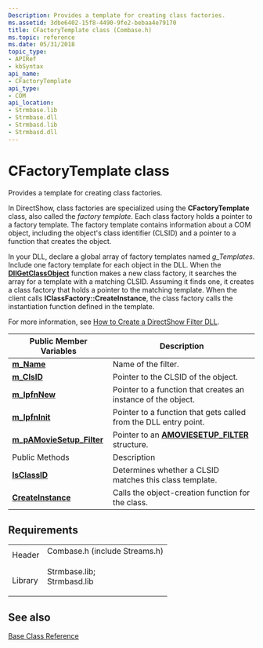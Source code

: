 ```yaml
---
Description: Provides a template for creating class factories.
ms.assetid: 3dbe6402-15f8-4490-9fe2-bebaa4e79170
title: CFactoryTemplate class (Combase.h)
ms.topic: reference
ms.date: 05/31/2018
topic_type: 
- APIRef
- kbSyntax
api_name: 
- CFactoryTemplate
api_type: 
- COM
api_location: 
- Strmbase.lib
- Strmbase.dll
- Strmbasd.lib
- Strmbasd.dll
---
```


# CFactoryTemplate class

Provides a template for creating class factories.

In DirectShow, class factories are specialized using the **CFactoryTemplate** class, also called the *factory template*. Each class factory holds a pointer to a factory template. The factory template contains information about a COM object, including the object's class identifier (CLSID) and a pointer to a function that creates the object.

In your DLL, declare a global array of factory templates named *g\_Templates*. Include one factory template for each object in the DLL. When the [**DllGetClassObject**](https://docs.microsoft.com/windows/desktop/api/combaseapi/nf-combaseapi-dllgetclassobject) function makes a new class factory, it searches the array for a template with a matching CLSID. Assuming it finds one, it creates a class factory that holds a pointer to the matching template. When the client calls **IClassFactory::CreateInstance**, the class factory calls the instantiation function defined in the template.

For more information, see [How to Create a DirectShow Filter DLL](how-to-create-a-dll.md).



| Public Member Variables                                                   | Description                                                                |
|---------------------------------------------------------------------------|----------------------------------------------------------------------------|
| [**m\_Name**](cfactorytemplate-m-name.md)                                | Name of the filter.                                                        |
| [**m\_ClsID**](cfactorytemplate-m-clsid.md)                              | Pointer to the CLSID of the object.                                        |
| [**m\_lpfnNew**](cfactorytemplate-m-lpfnnew.md)                          | Pointer to a function that creates an instance of the object.              |
| [**m\_lpfnInit**](cfactorytemplate-m-lpfninit.md)                        | Pointer to a function that gets called from the DLL entry point.           |
| [**m\_pAMovieSetup\_Filter**](cfactorytemplate-m-pamoviesetup-filter.md) | Pointer to an [**AMOVIESETUP\_FILTER**](amoviesetup-filter.md) structure. |
| Public Methods                                                            | Description                                                                |
| [**IsClassID**](cfactorytemplate-isclassid.md)                           | Determines whether a CLSID matches this class template.                    |
| [**CreateInstance**](cfactorytemplate-createinstance.md)                 | Calls the object-creation function for the class.                          |



 

## Requirements



|                    |                                                                                                                                                             |
|--------------------|-------------------------------------------------------------------------------------------------------------------------------------------------------------|
| Header<br/>  | <dl> <dt>Combase.h (include Streams.h)</dt> </dl>                                                    |
| Library<br/> | <dl> <dt>Strmbase.lib; </dt> <dt>Strmbasd.lib</dt> </dl> |



## See also

<dl> <dt>

[Base Class Reference](base-class-reference.md)
</dt> </dl>

 

 




